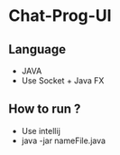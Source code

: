 # Chat-Prog-UI

## Language
- JAVA
- Use Socket + Java FX
## How to run ?
- Use intellij
- java -jar nameFile.java
